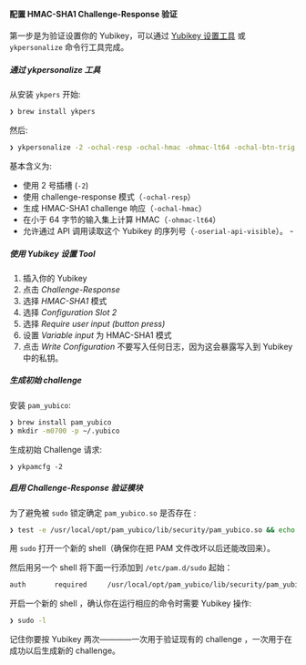 #### 配置 HMAC-SHA1 Challenge-Response 验证

第一步是为验证设置你的 Yubikey，可以通过 [Yubikey 设置工具](https://itunes.apple.com/us/app/Yubikey-personalization-tool/id638161122?mt=12) 或 `ykpersonalize` 命令行工具完成。

##### 通过 _ykpersonalize_ 工具

从安装 `ykpers` 开始:

```sh
❯ brew install ykpers
```

然后:

```sh
❯ ykpersonalize -2 -ochal-resp -ochal-hmac -ohmac-lt64 -ochal-btn-trig
```

基本含义为:

- 使用 2 号插槽 (`-2`)
- 使用 challenge-response 模式（`-ochal-resp`）
- 生成 HMAC-SHA1 challenge 响应（`-ochal-hmac`）
- 在小于 64 字节的输入集上计算 HMAC（`-ohmac-lt64`）
- 允许通过 API 调用读取这个 Yubikey 的序列号（`-oserial-api-visible`）。 -

##### 使用 _Yubikey 设置 Tool_

1. 插入你的 Yubikey
2. 点击 _Challenge-Response_
3. 选择 _HMAC-SHA1_ 模式
4. 选择 _Configuration Slot 2_
5. 选择 _Require user input (button press)_
6. 设置 _Variable input_ 为 HMAC-SHA1 模式
7. 点击 _Write Configuration_ 不要写入任何日志，因为这会暴露写入到 Yubikey 中的私钥。

##### 生成初始 challenge

安装 `pam_yubico`:

```sh
❯ brew install pam_yubico
❯ mkdir -m0700 -p ~/.yubico
```

生成初始 Challenge 请求:

```
❯ ykpamcfg -2
```

##### 启用 Challenge-Response 验证模块

为了避免被 `sudo` 锁定确定 `pam_yubico.so` 是否存在 :

```sh
❯ test -e /usr/local/opt/pam_yubico/lib/security/pam_yubico.so && echo "File exists, you may proceed."
```

用 `sudo` 打开一个新的 shell（确保你在把 PAM 文件改坏以后还能改回来）。

然后用另一个 shell 将下面一行添加到 `/etc/pam.d/sudo` 起始：

```sh
auth       required     /usr/local/opt/pam_yubico/lib/security/pam_yubico.so mode=challenge-response
```

开启一个新的 shell ，确认你在运行相应的命令时需要 Yubikey 操作:

```sh
❯ sudo -l
```

记住你要按 Yubikey 两次————一次用于验证现有的 challenge ，一次用于在成功以后生成新的 challenge。
